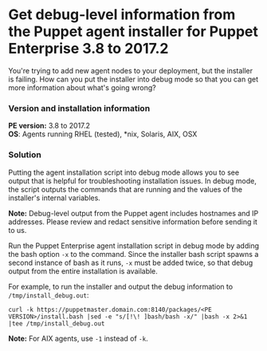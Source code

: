 # Get debug-level information from the Puppet agent installer for Puppet Enterprise 3.8 to 2017.2
<p>You're trying to add new agent nodes to your deployment, but the installer is failing. How can you put the installer into debug mode so that you can get more information about what's going wrong?</p>
<h3 id="version-and-installation-information">Version and installation information</h3>
<p><strong>PE version:</strong> 3.8 to 2017.2<br><strong>OS</strong>: Agents running RHEL (tested), *nix, Solaris, AIX, OSX</p>
<h3 id="solution">Solution</h3>
<p>Putting the agent installation script into debug mode allows you to see output that is helpful for troubleshooting installation issues. In debug mode, the script outputs the commands that are running and the values of the installer's internal variables.</p>
<p><strong>Note:</strong> Debug-level output from the Puppet agent includes hostnames and IP addresses. Please review and redact sensitive information before sending it to us. </p>
<p>Run the Puppet Enterprise agent installation script in debug mode by adding the bash option <code>-x</code> to the command. Since the installer bash script spawns a second instance of bash as it runs, <code>-x</code> must be added twice, so that debug output from the entire installation is available.</p>
<p>For example, to run the installer and output the debug information to <code>/tmp/install_debug.out</code>:</p>
<p><code>curl -k https://puppetmaster.domain.com:8140/packages/&lt;PE VERSION&gt;/install.bash |sed -e "s/[!\! ]bash/bash -x/" |bash -x 2&gt;&amp;1 |tee /tmp/install_debug.out</code></p>
<p><strong>Note:</strong> For AIX agents, use <code>-1</code> instead of <code>-k</code>.</p>
